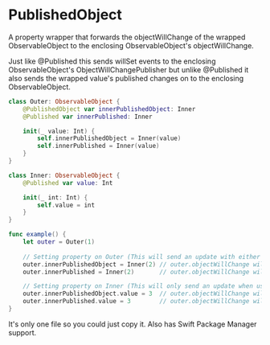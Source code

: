 # PublishedObject

A property wrapper that forwards the objectWillChange of the wrapped ObservableObject to the enclosing ObservableObject's objectWillChange.


Just like @Published this sends willSet events to the enclosing ObservableObject's ObjectWillChangePublisher but unlike @Published it also sends the wrapped value's published changes on to the enclosing ObservableObject.

```swift
class Outer: ObservableObject {
    @PublishedObject var innerPublishedObject: Inner
    @Published var innerPublished: Inner

    init(_ value: Int) {
        self.innerPublishedObject = Inner(value)
        self.innerPublished = Inner(value)
    }
}

class Inner: ObservableObject {
    @Published var value: Int

    init(_ int: Int) {
        self.value = int
    }
}

func example() {
    let outer = Outer(1)
    
    // Setting property on Outer (This will send an update with either @Published or @PublishedObject)
    outer.innerPublishedObject = Inner(2) // outer.objectWillChange will be called 
    outer.innerPublished = Inner(2)       // outer.objectWillChange will be called

    // Setting property on Inner (This will only send an update when using @PublishedObject)
    outer.innerPublishedObject.value = 3  // outer.objectWillChange will be called !!!
    outer.innerPublished.value = 3        // outer.objectWillChange will NOT be called 
}
```

It's only one file so you could just copy it. Also has Swift Package Manager support.
